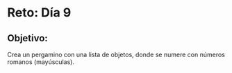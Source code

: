 # Reto: Día 9

## Objetivo:
Crea un pergamino con una lista de objetos, donde se numere con números romanos (mayúsculas).